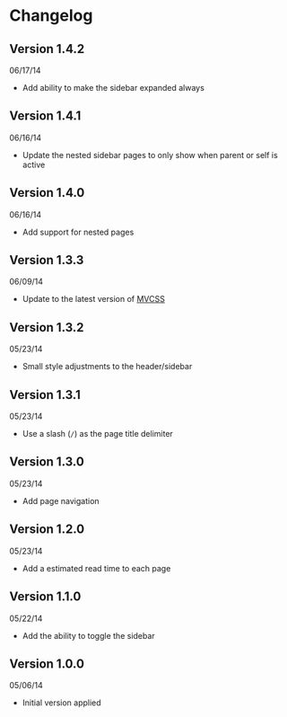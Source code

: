 # Changelog

## Version 1.4.2
06/17/14

- Add ability to make the sidebar expanded always

## Version 1.4.1
06/16/14

- Update the nested sidebar pages to only show when parent or self is active

## Version 1.4.0
06/16/14

- Add support for nested pages

## Version 1.3.3
06/09/14

- Update to the latest version of [MVCSS](http://mvcss.github.io/)

## Version 1.3.2
05/23/14

- Small style adjustments to the header/sidebar

## Version 1.3.1
05/23/14

- Use a slash (`/`) as the page title delimiter

## Version 1.3.0
05/23/14

- Add page navigation

## Version 1.2.0
05/23/14

- Add a estimated read time to each page

## Version 1.1.0
05/22/14

- Add the ability to toggle the sidebar

## Version 1.0.0
05/06/14

- Initial version applied

